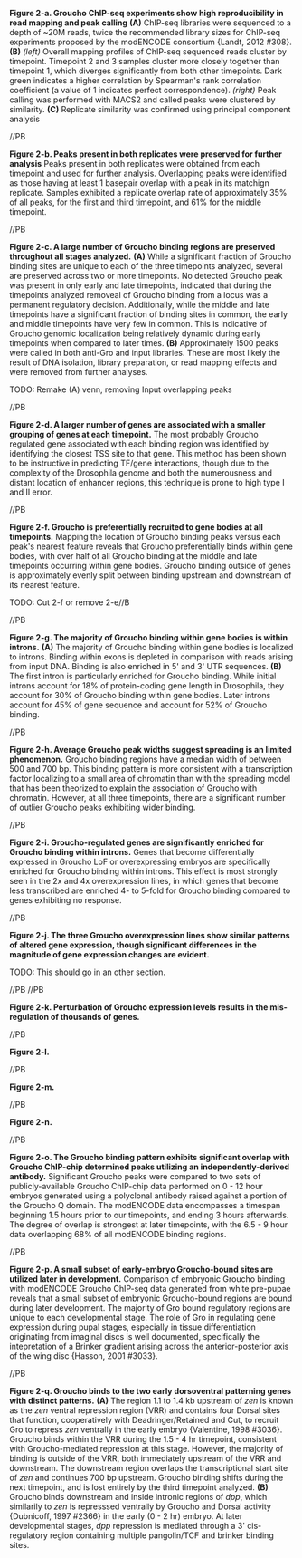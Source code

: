 **Figure 2-a. Groucho ChIP-seq experiments show high reproducibility in read mapping and peak calling** **(A)** ChIP-seq libraries were sequenced to a depth of ~20M reads, twice the recommended library sizes for ChIP-seq experiments proposed by the modENCODE consortium {Landt, 2012 #308}. **(B)** *(left)* Overall mapping profiles of ChIP-seq sequenced reads cluster by timepoint. Timepoint 2 and 3 samples cluster more closely together than timepoint 1, which diverges significantly from both other timepoints. Dark green indicates a higher correlation by Spearman's rank correlation coefficient (a value of 1 indicates perfect correspondence). *(right)* Peak calling was performed with MACS2 and called peaks were clustered by similarity. **(C)** Replicate similarity was confirmed using principal component analysis

//PB

**Figure 2-b. Peaks present in both replicates were preserved for further analysis** Peaks present in both replicates were obtained from each timepoint and used for further analysis. Overlapping peaks were identified as those having at least 1 basepair overlap with a peak in its matchign replicate. Samples exhibited a replicate overlap rate of approximately 35% of all peaks, for the first and third timepoint, and 61% for the middle timepoint.

//PB

**Figure 2-c. A large number of Groucho binding regions are preserved throughout all stages analyzed.** **(A)** While a significant fraction of Groucho binding sites are unique to each of the three timepoints analyzed, several are preserved across two or more timepoints. No detected Groucho peak was present in only early and late timepoints, indicated that during the timepoints analyzed removeal of Groucho binding from a locus was a permanent regulatory decision. Additionally, while the middle and late timepoints have a significant fraction of binding sites in common, the early and middle timepoints have very few in common. This is indicative of Groucho genomic localization being relatively dynamic during early timepoints when compared to later times. **(B)** Approximately 1500 peaks were called in both anti-Gro and input libraries. These are most likely the result of DNA isolation, library preparation, or read mapping effects and were removed from further analyses.

TODO: Remake (A) venn, removing Input overlapping peaks

//PB

**Figure 2-d. A larger number of genes are associated with a smaller grouping of genes at each timepoint.** The most probably Groucho regulated gene associated with each binding region was identified by identifying the closest TSS site to that gene. This method has been shown to be instructive in predicting TF/gene interactions, though due to the complexity of the Drosophila genome and both the numerousness and distant location of enhancer regions, this technique is prone to high type I and II error.

//PB

**Figure 2-f. Groucho is preferentially recruited to gene bodies at all timepoints.** Mapping the location of Groucho binding peaks versus each peak's nearest feature reveals that Groucho preferentially binds within gene bodies, with over half of all Groucho binding at the middle and late timepoints occurring within gene bodies. Groucho binding outside of genes is approximately evenly split between binding upstream and downstream of its nearest feature.

TODO: Cut 2-f or remove 2-e//B

//PB

**Figure 2-g. The majority of Groucho binding within gene bodies is within introns.** **(A)** The majority of Groucho binding within gene bodies is localized to introns. Binding within exons is depleted in comparison with reads arising from input DNA. Binding is also enriched in 5' and 3' UTR sequences. **(B)** The first intron is particularly enriched for Groucho binding. While initial introns account for 18% of protein-coding gene length in Drosophila, they account for 30% of Groucho binding within gene bodies. Later introns account for 45% of gene sequence and account for 52% of Groucho binding.

//PB

**Figure 2-h. Average Groucho peak widths suggest spreading is an limited phenomenon.** Groucho binding regions have a median width of between 500 and 700 bp. This binding pattern is more consistent with a transcription factor localizing to a small area of chromatin than with the spreading model that has been theorized to explain the association of Groucho with chromatin. However, at all three timepoints, there are a significant number of outlier Groucho peaks exhibiting wider binding. 

//PB

**Figure 2-i. Groucho-regulated genes are significantly enriched for Groucho binding within introns.** Genes that become differentially expressed in Groucho LoF or overexpressing embryos are specifically enriched for Groucho binding within introns. This effect is most strongly seen in the 2x and 4x overexpression lines, in which genes that become less transcribed are enriched 4- to 5-fold for Groucho binding compared to genes exhibiting no response.

//PB

**Figure 2-j. The three Groucho overexpression lines show similar patterns of altered gene expression, though significant differences in the magnitude of gene expression changes are evident.**

TODO: This should go in an other section.

//PB
//PB

**Figure 2-k. Perturbation of Groucho expression levels results in the mis-regulation of thousands of genes.**

//PB

**Figure 2-l.**

//PB

**Figure 2-m.**

//PB

**Figure 2-n.**

//PB

**Figure 2-o. The Groucho binding pattern exhibits significant overlap with Groucho ChIP-chip determined peaks utilizing an independently-derived antibody.** Significant Groucho peaks were compared to two sets of publicly-available Groucho ChIP-chip data performed on 0 - 12 hour embryos generated using a polyclonal antibody raised against a portion of the Groucho Q domain. The modENCODE data encompasses a timespan beginning 1.5 hours prior to our timepoints, and ending 3 hours afterwards. The degree of overlap is strongest at later timepoints, with the 6.5 - 9 hour data overlapping 68% of all modENCODE binding regions. 

//PB

**Figure 2-p. A small subset of early-embryo Groucho-bound sites are utilized later in development.** Comparison of embryonic Groucho binding with modENCODE Groucho ChIP-seq data generated from white pre-pupae reveals that a small subset of embryonic Groucho-bound regions are bound during later development. The majority of Gro bound regulatory regions are unique to each developmental stage. The role of Gro in regulating gene expression during pupal stages, especially in tissue differentiation originating from imaginal discs is well documented, specifically the intepretation of a Brinker gradient arising across the anterior-posterior axis of the wing disc {Hasson, 2001 #3033}.

//PB

**Figure 2-q. Groucho binds to the two early dorsoventral patterning genes with distinct patterns.** **(A)** The region 1.1 to 1.4 kb upstream of *zen* is known as the *zen* ventral repression region (VRR) and contains four Dorsal sites that function, cooperatively with Deadringer/Retained and Cut, to recruit Gro to repress *zen* ventrally in the early embryo {Valentine, 1998 #3036}. Groucho binds within the VRR during the 1.5 - 4 hr timepoint, consistent with Groucho-mediated repression at this stage. However, the majority of binding is outside of the VRR, both immediately upstream of the VRR and downstream. The downstream region overlaps the transcriptional start site of *zen* and continues 700 bp upstream. Groucho binding shifts during the next timepoint, and is lost entirely by the third timepoint analyzed. **(B)** Groucho binds downstream and inside intronic regions of *dpp*, which similarily to *zen* is represssed ventrally by Groucho and Dorsal activity {Dubnicoff, 1997 #2366} in the early (0 - 2 hr) embryo. At later developmental stages, *dpp* repression is mediated through a 3' cis-regulatory region containing multiple pangolin/TCF and brinker binding sites.



